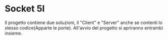 # Socket 5I
Il progetto contiene due soluzioni, il "Client" e "Server" anche se contenti lo stesso codice(Apparte le porte). 
All'avvio del progetto si apriranno entrambi insieme.

